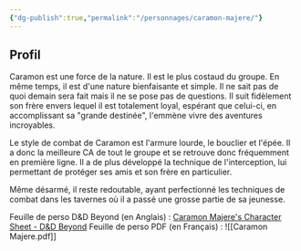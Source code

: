 ```yaml
---
{"dg-publish":true,"permalink":"/personnages/caramon-majere/"}
---
```


## Profil

Caramon est une force de la nature. Il est le plus costaud du groupe. En même temps, il est d'une nature bienfaisante et simple. Il ne sait pas de quoi demain sera fait mais il ne se pose pas de questions. Il suit fidèlement son frère envers lequel il est totalement loyal, espérant que celui-ci, en accomplissant sa "grande destinée", l'emmène vivre des aventures incroyables.

Le style de combat de Caramon est l'armure lourde, le bouclier et l'épée. Il a donc la meilleure CA de tout le groupe et se retrouve donc fréquemment en première ligne. Il a de plus développé la technique de l'interception, lui permettant de protéger ses amis et son frère en particulier.

Même désarmé, il reste redoutable, ayant perfectionné les techniques de combat dans les tavernes où il a passé une grosse partie de sa jeunesse.

Feuille de perso D&D Beyond (en Anglais) : [Caramon Majere's Character Sheet - D&D Beyond](https://www.dndbeyond.com/characters/147530000)
Feuille de perso PDF (en Français) : ![[Caramon Majere.pdf]]